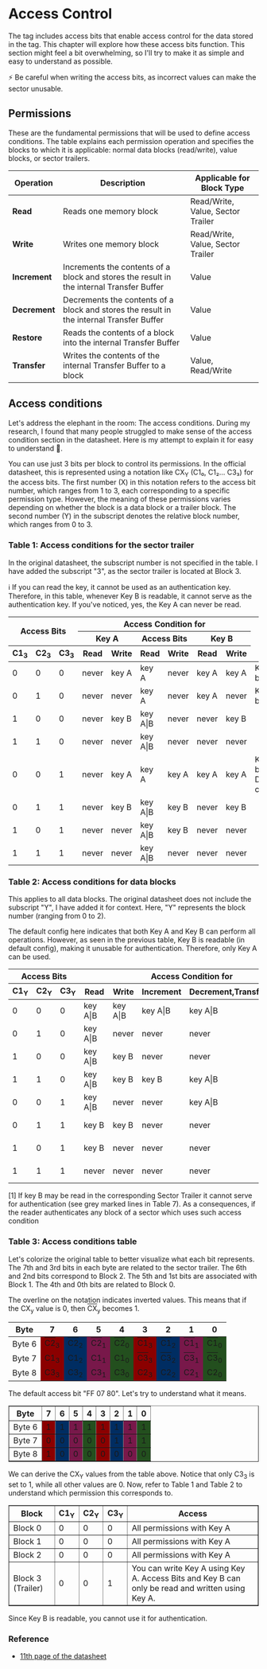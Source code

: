 # Access Control

The tag includes access bits that enable access control for the data stored in the tag. This chapter will explore how these access bits function. This section might feel a bit overwhelming, so I'll try to make it as simple and easy to understand as possible.

<span class="do-not-box">
⚡ Be careful when writing the access bits, as incorrect values can make the sector unusable. 
</span>

## Permissions
These are the fundamental permissions that will be used to define access conditions. The table explains each permission operation and specifies the blocks to which it is applicable: normal data blocks (read/write), value blocks, or sector trailers.

| **Operation** | **Description**                                            | **Applicable for Block Type**         |
|---------------|------------------------------------------------------------|-----------------------------------|
| **Read**      | Reads one memory block                                     | Read/Write, Value, Sector Trailer |
| **Write**     | Writes one memory block                                    | Read/Write, Value, Sector Trailer |
| **Increment** | Increments the contents of a block and stores the result in the internal Transfer Buffer | Value                             |
| **Decrement** | Decrements the contents of a block and stores the result in the internal Transfer Buffer | Value                             |
| **Restore**   | Reads the contents of a block into the internal Transfer Buffer | Value                             |
| **Transfer**  | Writes the contents of the internal Transfer Buffer to a block | Value, Read/Write                 |

## Access conditions
Let's address the elephant in the room: The access conditions. During my research, I found that many people struggled to make sense of the access condition section in the datasheet. Here is my attempt to explain it for easy to understand 🤞. 

You can use just 3 bits per block to control its permissions. In the official datasheet, this is represented using a notation like CX<sub>Y</sub> (C1₀, C1₂... C3₃) for the access bits. The first number (X) in this notation refers to the access bit number, which ranges from 1 to 3, each corresponding to a specific permission type. However, the meaning of these permissions varies depending on whether the block is a data block or a trailer block. The second number (Y) in the subscript denotes the relative block number, which ranges from 0 to 3.

### Table 1: Access conditions for the sector trailer
In the original datasheet, the subscript number is not specified in the table. I have added the subscript "3", as the sector trailer is located at Block 3.

<span class="info-box">
ℹ️ If you can read the key, it cannot be used as an authentication key. Therefore, in this table, whenever Key B is readable, it cannot serve as the authentication key. If you've noticed, yes, the Key A can never be read.
</span>
 
 <table class="table-bordered">
  <thead>
    <tr >
      <th colspan="3" rowspan="2">Access Bits</th>
      <th colspan="6">Access Condition for</th>
      <th rowspan="3">Remark</th>
    </tr>
    <tr >
      <th colspan="2">Key A</th>
      <th colspan="2">Access Bits</th>
      <th colspan="2">Key B</th>
    </tr>
    <tr >
      <th>C1<sub>3</sub></th>
      <th>C2<sub>3</sub></th>
      <th>C3<sub>3</sub></th>
      <th>Read</th>
      <th>Write</th>
      <th>Read</th>
      <th>Write</th>
      <th>Read</th>
      <th>Write</th>
    </tr>
  </thead>
  <tbody>
    <tr>
      <td>0</td>
      <td>0</td>
      <td>0</td>
      <td>never</td>
      <td>key A</td>
      <td>key A</td>
      <td>never</td>
      <td>key A</td>
      <td>key A</td>
      <td>Key B may be read</td>
    </tr>
    <tr>
      <td>0</td>
      <td>1</td>
      <td>0</td>
      <td>never</td>
      <td>never</td>
      <td>key A</td>
      <td>never</td>
      <td>key A</td>
      <td>never</td>
      <td>Key B may be read</td>
    </tr>
    <tr>
      <td>1</td>
      <td>0</td>
      <td>0</td>
      <td>never</td>
      <td>key B</td>
      <td>key A|B</td>
      <td>never</td>
      <td>never</td>
      <td>key B</td>
      <td></td>
    </tr>
    <tr>
      <td>1</td>
      <td>1</td>
      <td>0</td>
      <td>never</td>
      <td>never</td>
      <td>key A|B</td>
      <td>never</td>
      <td>never</td>
      <td>never</td>
      <td></td>
    </tr>
    <tr>
      <td>0</td>
      <td>0</td>
      <td>1</td>
      <td>never</td>
      <td>key A</td>
      <td>key A</td>
      <td>key A</td>
      <td>key A</td>
      <td>key A</td>
      <td>Key B may be read; Default configuration</td>
    </tr>
    <tr>
      <td>0</td>
      <td>1</td>
      <td>1</td>
      <td>never</td>
      <td>key B</td>
      <td>key A|B</td>
      <td>key B</td>
      <td>never</td>
      <td>key B</td>
      <td></td>
    </tr>
    <tr>
      <td>1</td>
      <td>0</td>
      <td>1</td>
      <td>never</td>
      <td>never</td>
      <td>key A|B</td>
      <td>key B</td>
      <td>never</td>
      <td>never</td>
      <td></td>
    </tr>
    <tr>
      <td>1</td>
      <td>1</td>
      <td>1</td>
      <td>never</td>
      <td>never</td>
      <td>key A|B</td>
      <td>never</td>
      <td>never</td>
      <td>never</td>
      <td></td>
    </tr>
  </tbody>
</table>

### Table 2: Access conditions for data blocks
This applies to all data blocks. The original datasheet does not include the subscript "Y", I have added it for context. Here, "Y" represents the block number (ranging from 0 to 2).

The default config here indicates that both Key A and Key B can perform all operations. However, as seen in the previous table, Key B is readable (in default config), making it unusable for authentication. Therefore, only Key A can be used.

<table class="table-bordered">
  <thead>
    <tr >
      <th colspan="3">Access Bits</th>
      <th colspan="4">Access Condition for</th>
      <th rowspan="2">Application</th>
    </tr>
    <tr >
      <th>C1<sub>Y</sub></th>
      <th>C2<sub>Y</sub></th>
      <th>C3<sub>Y</sub></th>
      <th>Read</th>
      <th>Write</th>
      <th>Increment</th>
      <th>Decrement,Transfer/Restore</th>
    </tr>
  </thead>
  <tbody>
    <tr>
      <td>0</td>
      <td>0</td>
      <td>0</td>
      <td>key A|B</td>
      <td>key A|B</td>
      <td>key A|B</td>
      <td>key A|B</td>
      <td>Default configuration</td>
    </tr>
    <tr>
      <td>0</td>
      <td>1</td>
      <td>0</td>
      <td>key A|B</td>
      <td>never</td>
      <td>never</td>
      <td>never</td>
      <td>read/write block</td>
    </tr>
    <tr>
      <td>1</td>
      <td>0</td>
      <td>0</td>
      <td>key A|B</td>
      <td>key B</td>
      <td>never</td>
      <td>never</td>
      <td>read/write block</td>
    </tr>
    <tr>
      <td>1</td>
      <td>1</td>
      <td>0</td>
      <td>key A|B</td>
      <td>key B</td>
      <td>key B</td>
      <td>key A|B</td>
      <td>value block</td>
    </tr>
    <tr>
      <td>0</td>
      <td>0</td>
      <td>1</td>
      <td>key A|B</td>
      <td>never</td>
      <td>never</td>
      <td>key A|B</td>
      <td>value block</td>
    </tr>
    <tr>
      <td>0</td>
      <td>1</td>
      <td>1</td>
      <td>key B</td>
      <td>key B</td>
      <td>never</td>
      <td>never</td>
      <td>read/write block</td>
    </tr>
    <tr>
      <td>1</td>
      <td>0</td>
      <td>1</td>
      <td>key B</td>
      <td>never</td>
      <td>never</td>
      <td>never</td>
      <td>read/write block</td>
    </tr>
    <tr>
      <td>1</td>
      <td>1</td>
      <td>1</td>
      <td>never</td>
      <td>never</td>
      <td>never</td>
      <td>never</td>
      <td>read/write block</td>
    </tr>
  </tbody>
</table>
[1] If key B may be read in the corresponding Sector Trailer it cannot serve for authentication (see grey marked lines in Table
7). As a consequences, if the reader authenticates any block of a sector which uses such access condition

### Table 3: Access conditions table
Let's colorize the original table to better visualize what each bit represents. The 7th and 3rd bits in each byte are related to the sector trailer. The 6th and 2nd bits correspond to Block 2. The 5th and 1st bits are associated with Block 1. The 4th and 0th bits are related to Block 0.

The overline on the notation indicates inverted values. This means that if the CX<sub>y</sub> value is 0, then <span style="text-decoration: overline;">CX</span><sub>y</sub> becomes 1.

<table >
  <thead>
    <tr>
      <th>Byte</th>
      <th>7</th>
      <th>6</th>
      <th>5</th>
      <th>4</th>
      <th>3</th>
      <th>2</th>
      <th>1</th>
      <th>0</th>
    </tr>
  </thead>
  <tbody>
    <tr>
      <td>Byte 6</td>
      <td style="background-color:#8B0000"><span style="text-decoration: overline;">C2</span><sub>3</sub></td>
      <td style="background-color:#002D62"><span style="text-decoration: overline;">C2</span><sub>2</sub></td>
      <td style="background-color:#78184A" ><span style="text-decoration: overline;">C2</span><sub>1</sub></td>
      <td style="background-color:#234F1E"><span style="text-decoration: overline;">C2</span><sub>0</sub></td>
      <td style="background-color:#8B0000"><span style="text-decoration: overline;">C1</span><sub>3</sub></td>
      <td style="background-color:#002D62"><span style="text-decoration: overline;">C1</span><sub>2</sub></td>
      <td style="background-color:#78184A"><span style="text-decoration: overline;">C1</span><sub>1</sub></td>
      <td style="background-color:#234F1E"><span style="text-decoration: overline;">C1</span><sub>0</sub></td>
    </tr>
    <tr>
      <td>Byte 7</td>
      <td style="background-color:#8B0000">C1<sub>3</sub></td>
      <td style="background-color:#002D62">C1<sub>2</sub></td>
      <td style="background-color:#78184A">C1<sub>1</sub></td>
      <td style="background-color:#234F1E">C1<sub>0</sub></td>
      <td style="background-color:#8B0000"><span style="text-decoration: overline;">C3</span><sub>3</sub></td>
      <td style="background-color:#002D62"><span style="text-decoration: overline;">C3</span><sub>2</sub></td>
      <td style="background-color:#78184A"><span style="text-decoration: overline;">C3</span><sub>1</sub></td>
      <td style="background-color:#234F1E"><span style="text-decoration: overline;">C3</span><sub>0</sub></td>
    </tr>
    <tr>
      <td>Byte 8</td>
      <td style="background-color:#8B0000">C3<sub>3</sub></td>
      <td style="background-color:#002D62">C3<sub>2</sub></td>
      <td style="background-color:#78184A">C3<sub>1</sub></td>
      <td style="background-color:#234F1E">C3<sub>0</sub></td>
      <td style="background-color:#8B0000">C2<sub>3</sub></td>
      <td style="background-color:#002D62">C2<sub>2</sub></td>
      <td style="background-color:#78184A">C2<sub>1</sub></td>
      <td style="background-color:#234F1E">C2<sub>0</sub></td>
    </tr>
  </tbody>
</table>

The default access bit "FF 07 80". Let's try to understand what it means. 
<table border="1">
  <thead>
    <tr>
      <th>Byte</th>
      <th>7</th>
      <th>6</th>
      <th>5</th>
      <th>4</th>
      <th>3</th>
      <th>2</th>
      <th>1</th>
      <th>0</th>
    </tr>
  </thead>
  <tbody>
    <tr>
      <td>Byte 6</td>
      <td style="background-color:#8B0000">1</td>
      <td style="background-color:#002D62">1</td>
      <td style="background-color:#78184A" >1</td>
      <td style="background-color:#234F1E">1</td>
      <td style="background-color:#8B0000">1</td>
      <td style="background-color:#002D62">1</td>
      <td style="background-color:#78184A">1</td>
      <td style="background-color:#234F1E">1</td>
    </tr>
    <tr>
      <td>Byte 7</td>
      <td style="background-color:#8B0000">0</td>
      <td style="background-color:#002D62">0</td>
      <td style="background-color:#78184A">0</td>
      <td style="background-color:#234F1E">0</td>
      <td style="background-color:#8B0000">0</td>
      <td style="background-color:#002D62">1</td>
      <td style="background-color:#78184A">1</td>
      <td style="background-color:#234F1E">1</td>
    </tr>
    <tr>
      <td>Byte 8</td>
      <td style="background-color:#8B0000">1</td>
      <td style="background-color:#002D62">0</td>
      <td style="background-color:#78184A">0</td>
      <td style="background-color:#234F1E">0</td>
      <td style="background-color:#8B0000">0</td>
      <td style="background-color:#002D62">0</td>
      <td style="background-color:#78184A">0</td>
      <td style="background-color:#234F1E">0</td>
    </tr>
  </tbody>
</table>

We can derive the CX<sub>Y</sub> values from the table above. Notice that only C3<sub>3</sub> is set to 1, while all other values are 0. Now, refer to Table 1 and Table 2 to understand which permission this corresponds to.
 
<table border="1">
  <thead>
    <tr>
      <th>Block</th>
      <th>C1<sub>Y</sub></th>
      <th>C2<sub>Y</sub></th>
      <th>C3<sub>Y</sub></th>
      <th>Access</th>
    </tr>
  </thead>
  <tbody>
    <tr>
      <td>Block 0</td>
      <td>0</td>
      <td>0</td>
      <td>0</td>
      <td>All permissions with Key A</td>
    </tr>
    <tr>
      <td>Block 1</td>
      <td>0</td>
      <td>0</td>
      <td>0</td>
      <td>All permissions with Key A</td>
    </tr>
    <tr>
      <td>Block 2</td>
      <td>0</td>
      <td>0</td>
      <td>0</td>
      <td>All permissions with Key A</td>
    </tr>
    <tr>
      <td>Block 3 (Trailer)</td>
      <td>0</td>
      <td>0</td>
      <td>1</td>
      <td>You can write Key A using Key A. Access Bits and Key B can only be read and written using Key A. </td>
    </tr>
  </tbody>
</table>

Since Key B is readable, you cannot use it for authentication. 


 ### Reference
  - [11th page of the datasheet](https://www.nxp.com/docs/en/data-sheet/MF1S50YYX_V1.pdf)
